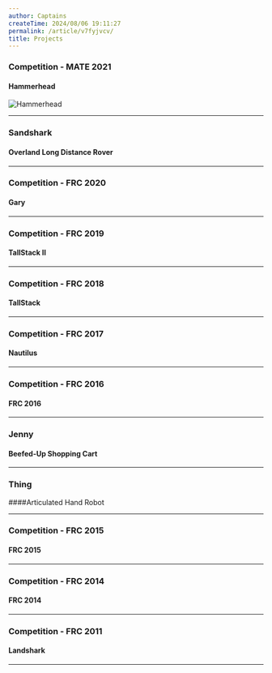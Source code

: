 ```yaml
---
author: Captains
createTime: 2024/08/06 19:11:27
permalink: /article/v7fyjvcv/
title: Projects
---
```


### Competition - MATE 2021

#### Hammerhead

![Hammerhead](https://adabit.org/banner.jpg)

---

### Sandshark

#### Overland Long Distance Rover

---

### Competition - FRC 2020

#### Gary

---

### Competition - FRC 2019

#### TallStack II

---

### Competition - FRC 2018

#### TallStack

---

### Competition - FRC 2017

#### Nautilus

---

### Competition - FRC 2016

#### FRC 2016

---


### Jenny
#### Beefed-Up Shopping Cart

---

### Thing
####Articulated Hand Robot

---

### Competition - FRC 2015

#### FRC 2015

---

### Competition - FRC 2014

#### FRC 2014

---

### Competition - FRC 2011

#### Landshark

---
